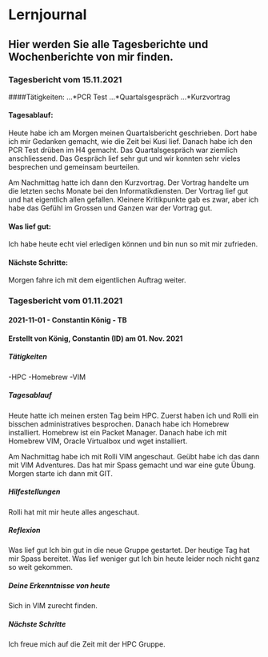 # Lernjournal

## Hier werden Sie alle Tagesberichte und Wochenberichte von mir finden.

### Tagesbericht vom 15.11.2021

####Tätigkeiten:
...*PCR Test
...*Quartalsgespräch
...*Kurzvortrag

#### Tagesablauf:

Heute habe ich am Morgen meinen Quartalsbericht geschrieben. Dort habe ich mir Gedanken gemacht, wie die Zeit bei Kusi lief. Danach habe ich den PCR Test drüben im H4 gemacht. Das Quartalsgespräch war ziemlich anschliessend. Das Gespräch lief sehr gut und wir konnten sehr vieles besprechen und gemeinsam beurteilen.

Am Nachmittag hatte ich dann den Kurzvortrag.
Der Vortrag handelte um die letzten sechs Monate bei den Informatikdiensten.
Der Vortrag lief gut und hat eigentlich allen gefallen.
Kleinere Kritikpunkte gab es zwar, aber ich habe das Gefühl im Grossen und Ganzen war der Vortrag gut.

#### Was lief gut:
Ich habe heute echt viel erledigen können und bin nun so mit mir zufrieden.

#### Nächste Schritte:
Morgen fahre ich mit dem eigentlichen Auftrag weiter.

### Tagesbericht vom 01.11.2021
#### 2021-11-01 - Constantin König - TB
#### Erstellt von König, Constantin (ID) am 01. Nov. 2021

##### Tätigkeiten
-HPC
-Homebrew
-VIM
##### Tagesablauf
Heute hatte ich meinen ersten Tag beim HPC. Zuerst haben ich und Rolli ein bisschen administratives besprochen. Danach habe ich Homebrew installiert. Homebrew ist ein Packet Manager. Danach habe ich mit Homebrew VIM, Oracle Virtualbox und wget installiert.

Am Nachmittag habe ich mit Rolli VIM angeschaut. Geübt habe ich das dann mit VIM Adventures.
Das hat mir Spass gemacht und war eine gute Übung. Morgen starte ich dann mit GIT.

##### Hilfestellungen
Rolli hat mit mir heute alles angeschaut.

##### Reflexion
Was lief gut
Ich bin gut in die neue Gruppe gestartet. Der heutige Tag hat mir Spass bereitet.
Was lief weniger gut
Ich bin heute leider noch nicht ganz so weit gekommen.

##### Deine Erkenntnisse von heute
Sich in VIM zurecht finden.

##### Nächste Schritte
Ich freue mich auf die Zeit mit der HPC Gruppe.

